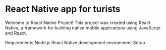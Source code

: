 # React Native app for turists

Welcome to React Native Project! This project was created using React Native, a framework for building native mobile applications using JavaScript and React.

Requirements
Node.js
React Native development environment
Setup